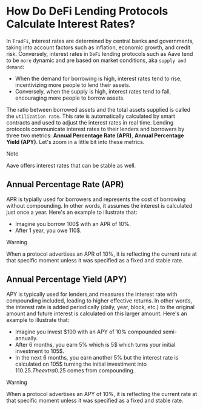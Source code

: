 # How Do DeFi Lending Protocols Calculate Interest Rates?

In `TradFi`, interest rates are determined by central banks and governments, taking into 
account factors such as inflation, economic growth, and credit risk. Conversely, 
interest rates in `DeFi` lending protocols such as Aave tend to be `more` dynamic and are 
based on market conditions, aka `supply and demand`:

* When the demand for borrowing is high, interest rates tend to rise, incentivizing more 
people to lend their assets. 
* Conversely, when the supply is high, interest rates tend to fall, encouraging more 
people to borrow assets. 

The ratio between borrowed assets and the total assets supplied is called the 
`utilization rate`. This rate is automatically calculated by smart contracts and used 
to adjust the interest rates in real time. Lending protocols communicate interest
rates to their lenders and borrowers by three two metrics: **Annual Percentage Rate (APR)**,
**Annual Percentage Yield (APY)**. Let's zoom in a little bit into
these metrics.

> [!NOTE]  
> Aave offers interest rates that can be stable as well.


## Annual Percentage Rate (APR)
APR is typially used for borrowers and represents the cost of borrowing without 
compounding. In other words, it assumes the interest is calculated just once a year. 
Here's an example to illustrate that:
* Imagine you borrow 100$ with an APR of 10%.
* After 1 year, you owe 110$.

> [!WARNING]  
> When a protocol advertises an APR of 10%, it is reflecting the current rate at that specific
> moment unless it was specified as a fixed and stable rate.


## Annual Percentage Yield (APY) 
APY is typically used for lenders,and measures the interest rate with compounding included,
leading to higher effective returns. In other words, the interest rate is added periodically 
(daily, year, block, etc.) to the original amount and future interest is calculated on this 
larger amount. Here's an example to illustrate that:

* Imagine you invest $100 with an APY of 10% compounded semi-annually.
* After 6 months, you earn 5% which is 5$ which turns your initial investment to 105$.
* In the next 6 months, you earn another 5% but the interest rate is calculated on 105$ 
turning the initial investiment into 110.25$. The extra 0.25$ comes from compounding.

> [!WARNING]  
> When a protocol advertises an APY of 10%, it is reflecting the current rate at that specific
> moment unless it was specified as a fixed and stable rate.
